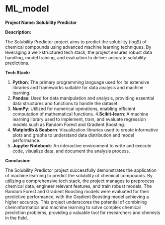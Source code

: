 # ML_model

**Project Name: Solubility Predictor**

**Description:**

The Solubility Predictor project aims to predict the solubility (logS) of chemical compounds using advanced machine learning techniques. By leveraging a well-structured tech stack, the project ensures robust data handling, model training, and evaluation to deliver accurate solubility predictions.

**Tech Stack:**

1. **Python**: The primary programming language used for its extensive libraries and frameworks suitable for data analysis and machine learning.
2. **Pandas**: Used for data manipulation and analysis, providing essential data structures and functions to handle the dataset.
3. **NumPy**: Utilized for numerical operations, enabling efficient computation of mathematical functions.
4.**Scikit-learn**: A machine learning library used to implement, train, and evaluate regression models such as Random Forest and Gradient Boosting.
5. **Matplotlib & Seaborn**: Visualization libraries used to create informative plots and graphs to understand data distribution and model performance.
6. **Jupyter Notebook**: An interactive environment to write and execute code, visualize data, and document the analysis process.

**Conclusion:**

The Solubility Predictor project successfully demonstrates the application of machine learning to predict the solubility of chemical compounds. By utilizing a comprehensive tech stack, the project manages to preprocess chemical data, engineer relevant features, and train robust models. The Random Forest and Gradient Boosting models were evaluated for their predictive performance, with the Gradient Boosting model achieving a higher accuracy. This project underscores the potential of combining cheminformatics and machine learning to solve complex chemical prediction problems, providing a valuable tool for researchers and chemists in the field.
